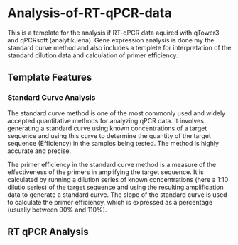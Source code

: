 # Analysis-of-RT-qPCR-data

This is a template for the analysis if RT-qPCR data aquired with qTower3 and qPCRsoft (analytikJena). Gene expression analysis is done my the standard curve method and also includes a templete for interpretation of the standard dilution data and calculation of primer efficiency. 

## Template Features
### Standard Curve Analysis
The standard curve method is one of the most commonly used and widely accepted quantitative methods for analyzing qPCR data. It involves generating a standard curve using known concentrations of a target sequence and using this curve to determine the quantity of the target sequence (Efficiency) in the samples being tested. The method is highly accurate and precise.

The primer efficiency in the standard curve method is a measure of the effectiveness of the primers in amplifying the target sequence. It is calculated by running a dilution series of known concentrations (here a 1:10 dilutio series)  of the target sequence and using the resulting amplification data to generate a standard curve. The slope of the standard curve is used to calculate the primer efficiency, which is expressed as a percentage (usually between 90% and 110%).


## RT qPCR Analysis




